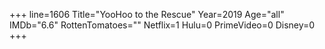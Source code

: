 +++
line=1606
Title="YooHoo to the Rescue"
Year=2019
Age="all"
IMDb="6.6"
RottenTomatoes=""
Netflix=1
Hulu=0
PrimeVideo=0
Disney=0
+++

